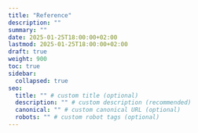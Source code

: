 ```yaml
---
title: "Reference"
description: ""
summary: ""
date: 2025-01-25T18:00:00+02:00
lastmod: 2025-01-25T18:00:00+02:00
draft: true
weight: 900
toc: true
sidebar:
  collapsed: true
seo:
  title: "" # custom title (optional)
  description: "" # custom description (recommended)
  canonical: "" # custom canonical URL (optional)
  robots: "" # custom robot tags (optional)
---
```

